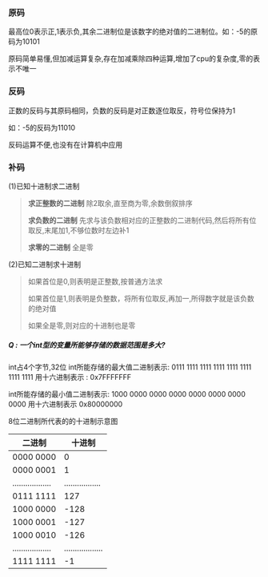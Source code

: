 ### 原码

最高位0表示正,1表示负,其余二进制位是该数字的绝对值的二进制位。如：-5的原码为10101

原码简单易懂,但加减运算复杂,存在加减乘除四种运算,增加了cpu的复杂度,零的表示不唯一

### 反码

正数的反码与其原码相同，负数的反码是对正数逐位取反，符号位保持为1

如：-5的反码为11010

反码运算不便,也没有在计算机中应用

### 补码

(1)已知十进制求二进制

>**求正整数的二进制**    除2取余,直至商为零,余数倒叙排序 
>
>**求负数的二进制**    先求与该负数相对应的正整数的二进制代码,然后将所有位取反,末尾加1,不够位数时左边补1 
>
>**求零的二进制**    全是零

(2)已知二进制求十进制

>如果首位是0,则表明是正整数,按普通方法求
>
> 如果首位是1,则表明是负整数，将所有位取反,再加一,所得数字就是该负数的绝对值 
>
>如果全是零,则对应的十进制也是零

##### Q : 一个int型的变量所能够存储的数据范围是多大?

int占4个字节,32位
int所能存储的最大值二进制表示:
0111 1111 1111 1111 1111 1111 1111 1111
用十六进制表示 : 0x7FFFFFFF

int所能存储的最小值二进制表示:
1000 0000 0000 0000 0000 0000 0000 0000
用十六进制表示 0x80000000



8位二进制所代表的的十进制示意图

| 二进制             | 十进制             |
| ------------------ | ------------------ |
| 0000 0000          | 0                  |
| 0000 0001          | 1                  |
| .................. | .................  |
| 0111 1111          | 127                |
| 1000 0000          | -128               |
| 1000 0001          | -127               |
| 1000 0010          | -126               |
| .................. | .................. |
| 1111 1111          | -1                 |
